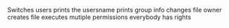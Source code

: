 Switches users
prints the usersname
prints group info
changes file owner
creates file
executes
mutiple permissions
everybody has rights
